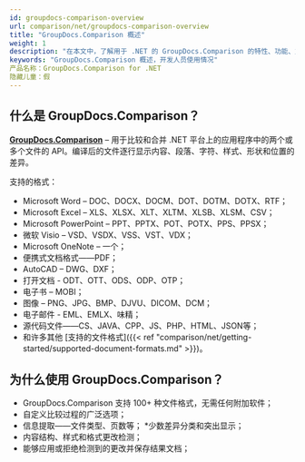 ```yaml
---
id: groupdocs-comparison-overview
url: comparison/net/groupdocs-comparison-overview
title: "GroupDocs.Comparison 概述"
weight: 1
description: "在本文中，了解用于 .NET 的 GroupDocs.Comparison 的特性、功能、支持的文件格式和开发人员使用 - 用于比较两个或多个文件并获得它们之间差异的 API。"
keywords: "GroupDocs.Comparison 概述，开发人员使用情况"
产品名称：GroupDocs.Comparison for .NET
隐藏儿童：假
---
```

## 什么是 GroupDocs.Comparison？

**[GroupDocs.Comparison](https://products.groupdocs.com/comparison/net)** – 用于比较和合并 .NET 平台上的应用程序中的两个或多个文件的 API。编译后的文件逐行显示内容、段落、字符、样式、形状和位置的差异。

支持的格式：

* Microsoft Word – DOC、DOCX、DOCM、DOT、DOTM、DOTX、RTF；
* Microsoft Excel – XLS、XLSX、XLT、XLTM、XLSB、XLSM、CSV；
* Microsoft PowerPoint – PPT、PPTX、POT、POTX、PPS、PPSX；
* 微软 Visio – VSD、VSDX、VSS、VST、VDX；
* Microsoft OneNote – 一个；
* 便携式文档格式——PDF；
* AutoCAD – DWG、DXF；
* 打开文档 - ODT、OTT、ODS、ODP、OTP；
* 电子书 – MOBI；
* 图像 – PNG、JPG、BMP、DJVU、DICOM、DCM；
* 电子邮件 - EML、EMLX、味精；
* 源代码文件——CS、JAVA、CPP、JS、PHP、HTML、JSON等；
* 和许多其他 [支持的文件格式]({{< ref "comparison/net/getting-started/supported-document-formats.md" >}})。
    


## 为什么使用 GroupDocs.Comparison？

* GroupDocs.Comparison 支持 100+ 种文件格式，无需任何附加软件；
* 自定义比较过程的广泛选项；
* 信息提取——文件类型、页数等；
*少数差异分类和突出显示；
* 内容结构、样式和格式更改检测；
* 能够应用或拒绝检测到的更改并保存结果文档；

